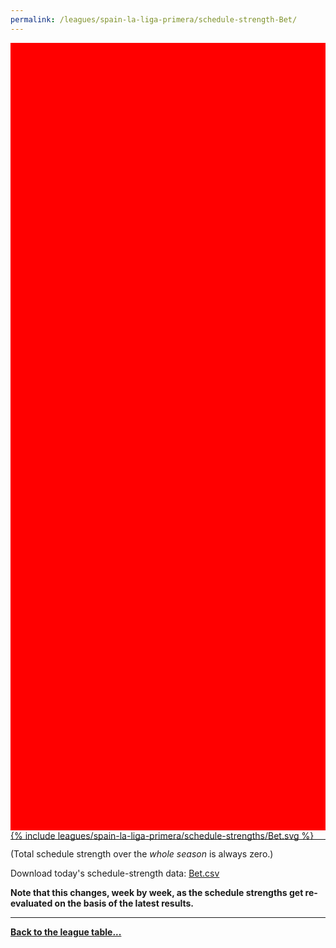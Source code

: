 ```yaml
---
permalink: /leagues/spain-la-liga-primera/schedule-strength-Bet/
---
```


<style>
.svg-wrap {
    background-color:red;
    height:0;
    padding-top:250%; /* 350px/550px */
    position: relative;
}

svg {
    background-color: white;
    height: 100%;
    display:block;
    width: 100%;
    position: absolute;
    top:0;
    left:0;
}
</style>


<div class="svg-wrap">
{% include leagues/spain-la-liga-primera/schedule-strengths/Bet.svg %}
</div>

-----

(Total schedule strength over the *whole season* is always zero.)


Download today's schedule-strength data: [Bet.csv](/assets/leagues/spain-la-liga-primera/2023/schedule-strengths/Bet.csv)

**Note that this changes, week by week, as the schedule strengths get re-evaluated on the
basis of the latest results.**

-----

[**Back to the league table...**](/leagues/spain-la-liga-primera)


